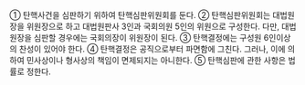 ① 탄핵사건을 심판하기 위하여 탄핵심판위원회를 둔다.
② 탄핵심판위원회는 대법원장을 위원장으로 하고 대법원판사 3인과 국회의원 5인의 위원으로 구성한다. 다만, 대법원장을 심판할 경우에는 국회의장이 위원장이 된다.
③ 탄핵결정에는 구성원 6인이상의 찬성이 있어야 한다.
④ 탄핵결정은 공직으로부터 파면함에 그친다. 그러나, 이에 의하여 민사상이나 형사상의 책임이 면제되지는 아니한다.
⑤ 탄핵심판에 관한 사항은 법률로 정한다.
